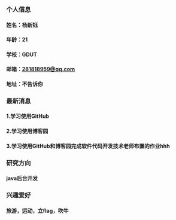 ### 个人信息
#### 姓名：杨新钰
#### 年龄：21
#### 学校：GDUT
#### 邮箱：281818959@qq.com
#### 地址：不告诉你

### 最新消息
#### 1.学习使用GitHub
#### 2.学习使用博客园
#### 3.学习使用GitHub和博客园完成软件代码开发技术老师布置的作业hhh

### 研究方向
#### java后台开发

### 兴趣爱好
#### 旅游，运动，立flag，吹牛

